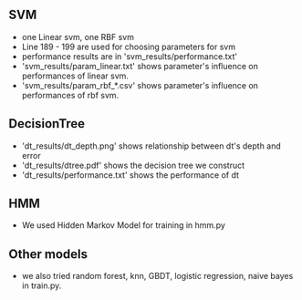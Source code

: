## SVM
* one Linear svm, one RBF svm
* Line 189 - 199 are used for choosing parameters for svm
* performance results are in 'svm_results/performance.txt'
* 'svm_results/param_linear.txt' shows parameter's influence on performances of linear svm.
* 'svm_results/param_rbf_*.csv' shows parameter's influence on performances of rbf svm.

## DecisionTree
* 'dt_results/dt_depth.png' shows relationship between dt's depth and error
* 'dt_results/dtree.pdf' shows the decision tree we construct
* 'dt_results/performance.txt' shows the performance of dt

## HMM
* We used Hidden Markov Model for training in hmm.py

## Other models
* we also tried random forest, knn, GBDT, logistic regression, naive bayes in train.py. 

